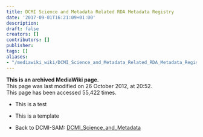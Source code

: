 ```yaml
---
title: DCMI Science and Metadata Related RDA Metadata Registry
date: '2017-09-01T16:21:09+01:00'
description: 
draft: false
creators: []
contributors: []
publisher: 
tags: []
aliases:
- "/mediawiki_wiki/DCMI_Science_and_Metadata_Related_RDA_Metadata_Registry.html"
---
```


 **This is an archived MediaWiki page.**  
This page was last modified on 26 October 2012, at 20:52.  
This page has been accessed 55,422 times.

- This is a test
- This is a template

- Back to DCMI-SAM: [DCMI\_Science\_and\_Metadata](/index.php?title=DCMI_Science_and_Metadata&action=edit&redlink=1 "DCMI Science and Metadata (page does not exist)")


